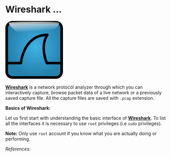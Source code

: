 # Wireshark ...

![wireshark-logo](../src/wireshark.png "wireshark-logo")

[**Wireshark**][1] is a network protocol analyzer through which you can
interactively capture, browse packet data of a live network or a
previously saved capture file. All the capture files are saved with
`.pcap` extension.


**Basics of Wireshark:**

Let us first start with understanding the basic interface of
[**Wireshark**][1]. To list all the interfaces it is necessary to use
`root` privileges (i.e `sudo` privileges).

**Note:** Only use `root` account if you know what you are actually
doing or performing.




*References:*

[1]:[https://www.wireshark.org]
